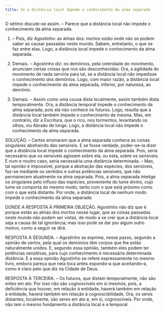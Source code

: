 ```yaml
---
title: Se a distância local Impede o conhecimento da alma separada
---
```


O sétimo discute–se assim. – Parece que a distância local não impede o conhecimento da alma separada.  

1. – Pois, diz Agostinho: as almas dos: mortos estão onde não se podem saber as causar passadas neste mundo. Sabem, entretanto, o que se faz entre elas. Logo, a distância local impede o conhecimento da alma separada.  

2. Demais. – Agostinho diz: os demônios, pela celeridade do movimento, anunciam certas coisas que nos são desconhecidas: Ora, a agilidade do movimento de nada serviria para tal, se a distância local não impedisse o conhecimento dos demônios. Logo, com maior razão, a distância local impede o conhecimento da alma separada, inferior, por natureza, ao demônio.  

3. Demais. – Assim como uma cousa dista localmente, assim também dista temporalmente. Ora, a distância temporal impede o conhecimento da alma separada; pois ela não conhece os futuros. Logo, resulta que a distância local também impede o conhecimento da mesma.  Mas, em contrário, diz a Escritura, que o rico, nos tormentos, levantando os olhos, viu Abraão de longe. Logo, a distância local não impede o conhecimento da alma separada.  

SOLUÇÃO. – Certos ensinaram que a alma separada conhece as coisas singulares abstraindo das sensíveis. E se fosse verdade, poder–se–ia dizer que a distância local impede o conhecimento da alma separada. Pois, seria necessário que os sensíveis agissem sobre ela, ou esta, sobre os sensíveis. E num e noutro caso, seria necessária uma distância determinada. – Mas, tal opinião é impossível, porque a abstração das espécies, dos sensíveis, faz–se mediante os sentidos e outras potências sensíveis, que não permanecem atualmente na alma separada. Pois, a alma separada intelige os singulares pelo influxo das espécies, proveniente do lume divino, cujo lume se comporta do mesmo modo, tanto com o que está próximo como com o que está distante. Por onde, a distância local de nenhum modo impede o conhecimento da alma separada. 

DONDE A RESPOSTA À PRIMEIRA OBJEÇÃO. Agostinho não diz que é porque estão as almas dos mortos nesse lugar, que as coisas passadas neste mundo não podem ser vistas, de modo a se crer que a distância local seja a causa de tal ignorância; mas isso pode se dar por algum outro motivo, como a seguir se dirá.  

RESPOSTA À SEGUNDA. – Agostinho se exprime, nesse passo, segundo a opinião de certos, pela qual os demónios têm corpos que lhe estão naturalmente unidos. E, segundo essa opinião, também eles podem ter potências sensitivas, para cujo conhecimento é necessária determinada distância. E a essa opinião Agostinho se refere expressamente no mesmo livro, embora pareça que nela toca antes expondo–a que aceitando–a, como é claro pelo que diz na Cidade de Deus.  

RESPOSTA À TERCEIRA. – Os futuros, que distam temporalmente, não são entes em ato. Por isso não são cognoscíveis em si mesmos; pois, a deficiência que houver, em relação à entidade, haverá também em relação à entidade, haverá também em relação à cognoscibilidade. Ora, os seres distantes, localmente, são seres em ato e, em si, cognoscíveis. Por onde, não tem o mesmo fundamento a distância local e a temporal.